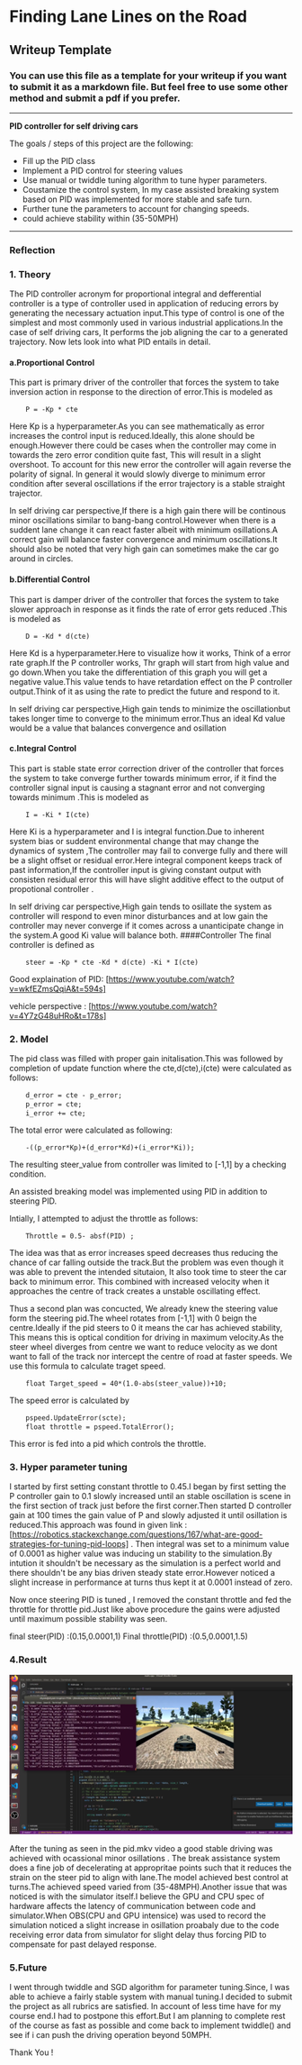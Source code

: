 # **Finding Lane Lines on the Road** 

## Writeup Template

### You can use this file as a template for your writeup if you want to submit it as a markdown file. But feel free to use some other method and submit a pdf if you prefer.

---

**PID controller for self driving cars**

The goals / steps of this project are the following:
* Fill up the PID class
* Implement a PID control for steering values
* Use manual or twiddle tuning algorithm to tune hyper parameters.
* Coustamize the control system, In my case assisted breaking system based on PID was implemented for more stable and safe turn.
* Further tune the parameters to account for changing speeds.
* could achieve stability within (35-50MPH)


[//]: # (Image References)

[image1]: 1.png "simulator"

---

### Reflection

### 1. Theory

The PID controller acronym for proportional integral and defferential controller is a type of controller used in application of reducing errors by generating the necessary actuation input.This type of control is one of the simplest and most commonly used in various industrial applications.In the case of self driving cars, It performs the job aligning the car to a generated trajectory.
Now lets look into what PID entails in detail. 

#### a.Proportional Control
This part is primary driver of the controller that forces the system to take inversion action in response to the direction of error.This is modeled as 



		P = -Kp * cte



Here Kp is a hyperparameter.As you can see mathematically as error increases the control input is reduced.Ideally, this alone should be enough.However there could be cases when the controller may come in towards the zero error condition quite fast, This will result in a slight overshoot. To account for this new error the controller will again reverse the polarity of signal. In general it would slowly diverge to minimum error condition after several oscillations if the error trajectory is a stable straight trajector.

In self driving car perspective,If there is a high gain there will be continous minor oscillations similar to bang-bang control.However when there is a suddent lane change it can react faster albeit with minimum osillations.A correct gain will balance faster convergence and minimum oscillations.It should also be noted that very high gain can sometimes make the car go around in circles.

#### b.Differential Control
This part is damper driver of the controller that forces the system to take slower approach in response as it finds the rate of error gets reduced .This is modeled as 


		D = -Kd * d(cte)



Here Kd is a hyperparameter.Here to visualize how it works, Think of a error rate graph.If the P controller works, Thr graph will start from high value and go down.When you take the differentiation of this graph you will get a negative value.This value tends to have retardation effect on the P controller output.Think of it as using the rate to predict the future and respond to it. 

In self driving car perspective,High gain tends to minimize the oscillationbut takes longer time to converge to the minimum error.Thus an ideal Kd value would be a value that balances convergence and osillation 

#### c.Integral Control
This part is stable state error correction driver of the controller that forces the system to take converge further towards minimum error, if it find the controller signal input is causing a stagnant error and not converging towards minimum  .This is modeled as 


		I = -Ki * I(cte)


Here Ki is a hyperparameter and I is integral function.Due to inherent system bias or suddent environmental change that may change the dynamics of system ,The controller may fail to converge fully and there will be a slight offset or residual error.Here integral component keeps track of past information,If the controller input is giving constant output with consisten residual error this will have slight additive effect to the output of propotional controller .

In self driving car perspective,High gain tends to osillate the system as controller will respond to even minor disturbances and at low gain the controller may never converge if it comes across a unanticipate change in the system.A good Ki value will balance both.
####Controller
The final controller is defined as


		steer = -Kp * cte -Kd * d(cte) -Ki * I(cte)



Good explaination of PID: [https://www.youtube.com/watch?v=wkfEZmsQqiA&t=594s]


vehicle perspective : [https://www.youtube.com/watch?v=4Y7zG48uHRo&t=178s]



### 2. Model

The pid class was filled with proper gain initalisation.This was followed by completion of update function where the cte,d(cte),i(cte) were calculated as follows:



		d_error = cte - p_error;
		p_error = cte;
		i_error += cte;


The total error were calculated as following:


		-((p_error*Kp)+(d_error*Kd)+(i_error*Ki));



The resulting steer_value from controller was limited to [-1,1] by a checking condition.

An assisted breaking model was implemented using PID in addition to steering PID.

Intially, I attempted to adjust the throttle as follows:



		Throttle = 0.5- absf(PID) ;



The idea was that as error increases speed decreases thus reducing the chance of car falling outside the track.But the problem was even though it was able to prevent the intended situtaion, It also took time to steer the car back to minimum error. This combined with increased velocity when it approaches the centre of track creates a unstable oscillating effect.

Thus a second plan was concucted,
We already knew the steering value form the steering pid.The wheel rotates from [-1,1] with 0 beign the centre.Ideally if the pid steers to 0 it means the car has achieved stability, This means this is optical condition for driving in maximum velocity.As the steer wheel diverges from centre we want to reduce velocity as we dont want to fall of the track nor intercept the centre of road at faster speeds.
We use this formula to calculate traget speed.


		float Target_speed = 40*(1.0-abs(steer_value))+10;


The speed error is calculated by
 

		pspeed.UpdateError(scte);
		float throttle = pspeed.TotalError();

This error is fed into a pid which controls the throttle.




### 3. Hyper parameter tuning

I started by first setting constant throttle to 0.45.I began by first setting the P controller gain to 0.1 slowly increased until an stable oscillation is scene in the first section of track just before the first corner.Then started D controller gain at 100 times the gain value of P and slowly adjusted it until osillation is reduced.This approach was found in given link :[https://robotics.stackexchange.com/questions/167/what-are-good-strategies-for-tuning-pid-loops] . Then integral was set to a minimum value of 0.0001 as higher value was inducing un stability to the simulation.By intution it shouldn't be necessary as the simulation is a perfect world and there shouldn't be any bias driven steady state error.However noticed a slight increase in performance at turns thus kept it at 0.0001 instead of zero.

Now once steering PID is tuned , I removed the constant throttle and fed the throttle for throttle pid.Just like above procedure the gains were adjusted until maximum possible stability was seen.

final steer(PID) :(0.15,0.0001,1)
Final throttle(PID) :(0.5,0.0001,1.5)

### 4.Result

![alt text][image1]

After the tuning as seen in the pid.mkv video a  good stable driving was achieved with ocassional minor osillations . The break assistance system does a fine job of decelerating at appropritae points
such that it reduces the strain on the steer pid to align with lane.The model achieved best control at turns.The achieved speed varied from (35-48MPH).Another issue that was noticed is with the simulator itself.I believe the GPU and CPU spec of hardware affects the latency of communication between code and simulator.When OBS(CPU and GPU intensice) was used to record the simulation noticed a slight increase in osillation proabaly due to the code receiving error data from simulator for slight delay thus forcing PID to compensate for past delayed response.


### 5.Future

I went through twiddle and SGD algorithm for parameter tuning.Since, I was able to achieve a fairly stable system with manual tuning.I decided to submit the project as all rubrics are satisfied.
In account of less time have for my course end.I had to postpone this effort.But I am planning to complete rest of the course as fast as possible and come back to implement twiddle() and see if i can push the driving operation beyond 50MPH.

Thank You !
